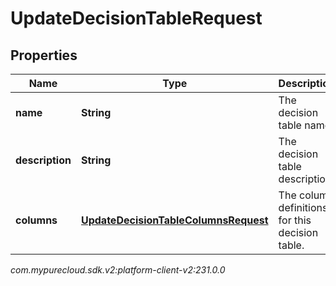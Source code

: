 # UpdateDecisionTableRequest


## Properties

| Name | Type | Description | Notes |
| ------------ | ------------- | ------------- | ------------- |
| **name** | **String** | The decision table name. |  [optional] |
| **description** | **String** | The decision table description. |  [optional] |
| **columns** | [**UpdateDecisionTableColumnsRequest**](UpdateDecisionTableColumnsRequest) | The column definitions for this decision table. |  [optional] |




_com.mypurecloud.sdk.v2:platform-client-v2:231.0.0_
